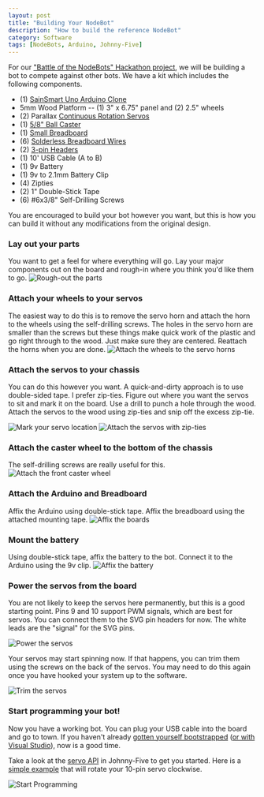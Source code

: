 ```yaml
---
layout: post
title: "Building Your NodeBot"
description: "How to build the reference NodeBot"
category: Software
tags: [NodeBots, Arduino, Johnny-Five]
---
```


For our ["Battle of the NodeBots" Hackathon project](/software/2014/08/23/rise-of-the-nodebots.html), we will be building a bot to compete against other bots.  We have a kit which includes the following components.  

- (1) [SainSmart Uno Arduino Clone](http://www.sainsmart.com/sainsmart-uno-r3-atmega328-au-development-board-compatible-with-arduino-uno-r3.html)
- 5mm Wood Platform -- (1) 3" x 6.75" panel and (2) 2.5" wheels
- (2) Parallax [Continuous Rotation Servos](http://www.parallax.com/product/900-00008)
- (1) [5/8" Ball Caster](http://www.amazon.com/TruePower-Roller-Ball-Transfer-Bearings/dp/B009KAQVWC/ref=sr_1_4)
- (1) [Small Breadboard](http://www.amazon.com/SYB-170-Color-Board-Small-Bread/dp/B00ARUF2JM/ref=sr_1_2)
- (6) [Solderless Breadboard Wires](http://www.amazon.com/Wosang-Solderless-Flexible-Breadboard-Jumper/dp/B005TZJ0AM/ref=pd_bxgy_e_img_y)
- (2) [3-pin Headers](http://www.amazon.com/5pcs-Angle-Single-Header-Strip/dp/B0079SK5MO/ref=sr_1_4)
- (1) 10' USB Cable (A to B)
- (1) 9v Battery
- (1) 9v to 2.1mm Battery Clip
- (4) Zipties
- (2) 1" Double-Stick Tape
- (6) #6x3/8" Self-Drilling Screws

You are encouraged to build your bot however you want, but this is how you can build it without any modifications from the original design.

### Lay out your parts
You want to get a feel for where everything will go.  Lay your major components out on the board and rough-in where you think you'd like them to go.
![Rough-out the parts](/images/nodebot-assemble/nodebot-rough-out.jpg)

### Attach your wheels to your servos
The easiest way to do this is to remove the servo horn and attach the horn to the wheels using the self-drilling screws.  The holes in the servo horn are smaller than the screws but these things make quick work of the plastic and go right through to the wood.  Just make sure they are centered. Reattach the horns when you are done.
![Attach the wheels to the servo horns](/images/nodebot-assemble/nodebot-attach-wheels-to-servo.jpg)

### Attach the servos to your chassis
You can do this however you want.  A quick-and-dirty approach is to use double-sided tape.  I prefer zip-ties.  Figure out where you want the servos to sit and mark it on the board.  Use a drill to punch a hole through the wood.  Attach the servos to the wood using zip-ties and snip off the excess zip-tie.

![Mark your servo location](/images/nodebot-assemble/nodebot-mark-servo-location.jpg)
![Attach the servos with zip-ties](/images/nodebot-assemble/nodebot-attach-servos.jpg)

### Attach the caster wheel to the bottom of the chassis
The self-drilling screws are really useful for this.
![Attach the front caster wheel](/images/nodebot-assemble/nodebot-attach-caster2.jpg)

### Attach the Arduino and Breadboard
Affix the Arduino using double-stick tape.  Affix the breadboard using the attached mounting tape.
![Affix the boards](/images/nodebot-assemble/nodebot-attach-boards.jpg)

### Mount the battery
Using double-stick tape, affix the battery to the bot.  Connect it to the Arduino using the 9v clip.
![Affix the battery](/images/nodebot-assemble/nodebot-attach-battery.jpg)

### Power the servos from the board
You are not likely to keep the servos here permanently, but this is a good starting point.  Pins 9 and 10 support PWM signals, which are best for servos.  You can connect them to the SVG pin headers for now.  The white leads are the "signal" for the SVG pins.

![Power the servos](/images/nodebot-assemble/nodebot-plug-servos.jpg)

Your servos may start spinning now.  If that happens, you can trim them using the screws on the back of the servos.  You may need to do this again once you have hooked your system up to the software.

![Trim the servos](/images/nodebot-assemble/nodebot-calibrate.jpg)

### Start programming your bot!

Now you have a working bot.  You can plug your USB cable into the board and go to town.  If you haven't already [gotten yourself bootstrapped](/software/2014/08/25/bootstrapping-your-arduino-with-firmata-and-johnny-five.html) ([or with Visual Studio](/software/2014/08/25/using-visual-studio-to-program-your-nodebot.html)), now is a good time.

Take a look at the [servo API](https://github.com/rwaldron/johnny-five/wiki/Servo) in Johnny-Five to get you started.  Here is a [simple example](https://github.com/rwaldron/johnny-five/blob/master/docs/servo-continuous.md) that will rotate your 10-pin servo clockwise.

![Start Programming](/images/nodebot-assemble/nodebot-program-bot.jpg)




